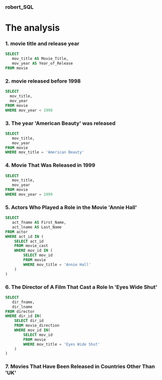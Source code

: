 ### robert_SQL

# The analysis
### 1. movie title and release year
```sql
SELECT
   mov_title AS Movie_Title,
   mov_year AS Year_of_Release
FROM movie
```

### 2. movie released before 1998
```sql
SELECT
  mov_title,
  mov_year
FROM movie
WHERE mov_year < 1998
```

### 3. The year 'American Beauty' was released
```sql
SELECT
   mov_title,
   mov_year
FROM movie
WHERE mov_title = 'American Beauty'
```

### 4. Movie That Was Released in 1999
```sql
SELECT
   mov_title,
   mov_year
FROM movie
WHERE mov_year = 1999
```

### 5. Actors Who Played a Role in the Movie 'Annie Hall'
```sql
SELECT
   act_fname AS First_Name,
   act_lname AS Last_Name
FROM actor
WHERE act_id IN (
    SELECT act_id
    FROM movie_cast
    WHERE mov_id IN (
        SELECT mov_id
        FROM movie
        WHERE mov_title = 'Annie Hall'
    )
)
```

### 6. The Director of A Film That Cast a Role In 'Eyes Wide Shut'
```sql
SELECT
   dir_fname,
   dir_lname
FROM director
WHERE dir_id IN(
    SELECT dir_id
    FROM movie_direction
    WHERE mov_id IN(
        SELECT mov_id
        FROM movie
        WHERE mov_title = 'Eyes Wide Shut'
    )
)
```

### 7. Movies That Have Been Released in Countries Other Than 'UK'


